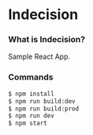 # Indecision

### What is Indecision?

Sample React App.

### Commands

```sh
$ npm install
$ npm run build:dev
$ npm run build:prod
$ npm run dev
$ npm start
```
